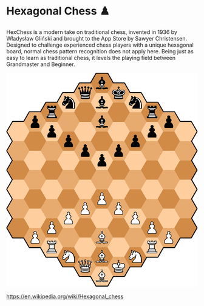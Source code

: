# Hexagonal Chess ♟️

HexChess is a modern take on traditional chess, invented in 1936 by Władysław Gliński and brought to the App Store by Sawyer Christensen. Designed to challenge experienced chess players with a unique hexagonal board, normal chess pattern recognition does not apply here. Being just as easy to learn as traditional chess, it levels the playing field between Grandmaster and Beginner.

![Starting Positions](Assets.xcassets/Tutorial/StartingPositions.imageset/StartingPositions.png)


https://en.wikipedia.org/wiki/Hexagonal_chess

